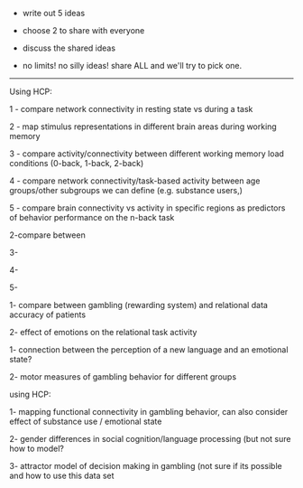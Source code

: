 - write out 5 ideas

- choose 2 to share with everyone

- discuss the shared ideas

- no limits! no silly ideas! share ALL and we'll try to pick one.

------------------------

Using HCP:

1 - compare network connectivity in resting state vs during a task

2 - map stimulus representations in different brain areas during working memory

3 - compare activity/connectivity between different working memory load conditions (0-back, 1-back, 2-back)

4 - compare network connectivity/task-based activity between age groups/other subgroups we can define (e.g. substance users,)

5 - compare brain connectivity vs activity in specific regions as predictors of behavior performance on the n-back task

  

2-compare between

3-

4-

5-

  

1- compare between gambling (rewarding system) and relational data accuracy of patients

2- effect of emotions on the relational task activity

  

1- connection between the perception of a new language and an emotional state?

2- motor measures of gambling behavior for different groups

  

using HCP:

1- mapping functional connectivity in gambling behavior, can also consider effect of substance use / emotional state

2- gender differences in social cognition/language processing (but not sure how to model?

3- attractor model of decision making in gambling (not sure if its possible and how to use this data set